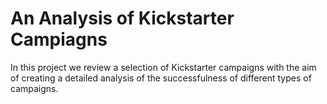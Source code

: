 # An Analysis of Kickstarter Campiagns
In this project we review a selection of Kickstarter campaigns with the aim of creating a detailed analysis of the successfulness of different types of campaigns.
